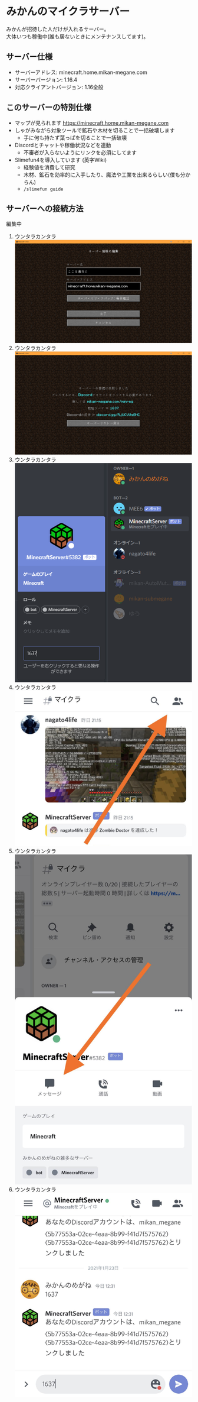 # みかんのマイクラサーバー
みかんが招待した人だけが入れるサーバー。  
大体いつも稼働中(誰も居ないときにメンテナンスしてます)。

## サーバー仕様
- サーバーアドレス: minecraft.home.mikan-megane.com
- サーバーバージョン: 1.16.4
- 対応クライアントバージョン: 1.16全般

## このサーバーの特別仕様
- マップが見られます https://minecraft.home.mikan-megane.com
- しゃがみながら対象ツールで鉱石や木材を切ることで一括破壊します
  - 手に何も持たず葉っぱを切ることで一括破壊
- Discordとチャットや稼働状況などを連動
  - 不審者が入らないようにリンクを必須にしてます
- Slimefun4を導入しています (英字Wiki)
  - 経験値を消費して研究
  - 木材、鉱石を効率的に入手したり、魔法や工業を出来るらしい(僕も分からん)
  - `/slimefun guide` 

## サーバーへの接続方法
編集中

1. ウンタラカンタラ  
![](https://github.com/mikan-megane/minecraft/blob/master/img/1.png?raw=true)
1. ウンタラカンタラ  
![](https://github.com/mikan-megane/minecraft/blob/master/img/2.png?raw=true)
1. ウンタラカンタラ  
![](https://github.com/mikan-megane/minecraft/blob/master/img/3.png?raw=true)
1. ウンタラカンタラ  
![](https://github.com/mikan-megane/minecraft/blob/master/img/i1.jpg?raw=true)
1. ウンタラカンタラ  
![](https://github.com/mikan-megane/minecraft/blob/master/img/i2.jpg?raw=true)
1. ウンタラカンタラ  
![](https://github.com/mikan-megane/minecraft/blob/master/img/i3.jpg?raw=true)

